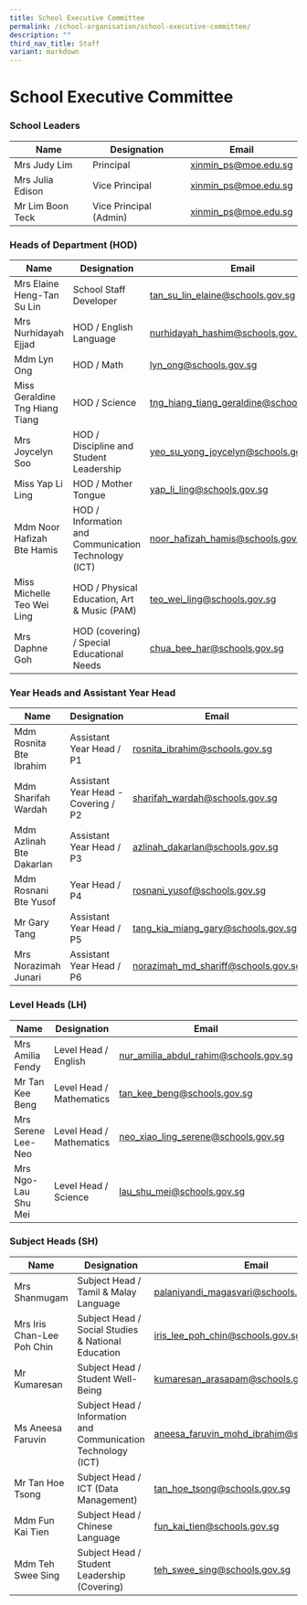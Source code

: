 ```yaml
---
title: School Executive Committee
permalink: /school-organisation/school-executive-committee/
description: ""
third_nav_title: Staff
variant: markdown
---
```

# **School Executive Committee**

### School Leaders


| Name 	| Designation 	| Email 	|
|---	|---	|---	|
| Mrs Judy Lim 	| Principal 	| [xinmin_ps@moe.edu.sg](mailto:xinmin_ps@moe.edu.sg) 	|
| Mrs Julia Edison 	| Vice Principal 	| [xinmin_ps@moe.edu.sg](mailto:xinmin_ps@moe.edu.sg) 	|
| Mr Lim Boon Teck 	| Vice Principal (Admin) 	| [xinmin_ps@moe.edu.sg](mailto:xinmin_ps@moe.edu.sg) 	|

### Heads of Department (HOD)

| Name 	| Designation 	| Email 	|
|---	|---	|---	|
| Mrs Elaine Heng-Tan Su Lin 	| School Staff Developer 	| tan_su_lin_elaine@schools.gov.sg	|
| Mrs Nurhidayah Ejjad 	| HOD / English Language 	| nurhidayah_hashim@schools.gov.sg 	|
| Mdm Lyn Ong 	| HOD / Math 	| lyn_ong@schools.gov.sg 	|
| Miss Geraldine Tng Hiang Tiang 	| HOD / Science 	| tng_hiang_tiang_geraldine@schools.gov.sg	|
| Mrs Joycelyn Soo 	| HOD / Discipline and Student Leadership 	| yeo_su_yong_joycelyn@schools.gov.sg	|
| Miss Yap Li Ling 	| HOD / Mother Tongue 	| yap_li_ling@schools.gov.sg 	|
| Mdm Noor Hafizah Bte Hamis 	| HOD / Information and Communication Technology (ICT) 	| noor_hafizah_hamis@schools.gov.sg 	|
| Miss Michelle Teo Wei Ling 	| HOD / Physical Education, Art & Music (PAM) 	| teo_wei_ling@schools.gov.sg 	
| Mrs Daphne Goh 	| HOD (covering) / Special Educational Needs 	| chua_bee_har@schools.gov.sg 


### Year Heads and Assistant Year Head


| Name 	| Designation 	| Email 	|
|---	|---	|---	|
| Mdm Rosnita Bte Ibrahim 	| Assistant Year Head / P1 	| rosnita_ibrahim@schools.gov.sg	|
| Mdm Sharifah Wardah  	| Assistant Year Head - Covering / P2	| sharifah_wardah@schools.gov.sg|
| Mdm Azlinah Bte Dakarlan 	| Assistant Year Head / P3 	| azlinah_dakarlan@schools.gov.sg	|
| Mdm Rosnani Bte Yusof  	| Year Head / P4 	| rosnani_yusof@schools.gov.sg
| Mr Gary Tang 	|  Assistant Year Head / P5	| tang_kia_miang_gary@schools.gov.sg|
| Mrs Norazimah Junari 	| Assistant Year Head  / P6 	| norazimah_md_shariff@schools.gov.sg|


### Level Heads (LH)

| Name 	| Designation 	| Email 	|
|---	|---	|---	|
|Mrs Amilia Fendy | Level Head / English | nur_amilia_abdul_rahim@schools.gov.sg |
| Mr Tan Kee Beng 	| Level Head / Mathematics 	| tan_kee_beng@schools.gov.sg |
| Mrs Serene Lee-Neo 	| Level Head / Mathematics 	| neo_xiao_ling_serene@schools.gov.sg |
| Mrs Ngo-Lau Shu Mei 	| Level Head / Science 	| lau_shu_mei@schools.gov.sg |


### Subject Heads (SH)

| Name 	| Designation 	| Email 	|
|---	|---	|---	|
| Mrs Shanmugam 	| Subject Head / Tamil & Malay Language	| palaniyandi_magasvari@schools.gov.sg |
| Mrs Iris Chan-Lee Poh Chin 	| Subject Head / Social Studies & National Education 	| iris_lee_poh_chin@schools.gov.sg	|
| Mr Kumaresan 	|  Subject Head / Student Well-Being 	| kumaresan_arasapam@schools.gov.sg	|
| Ms Aneesa Faruvin 	| Subject Head / Information and Communication Technology (ICT) 	| aneesa_faruvin_mohd_ibrahim@schools.gov.sg |
|Mr Tan Hoe Tsong | Subject Head / ICT (Data Management) | tan_hoe_tsong@schools.gov.sg |
|Mdm Fun Kai Tien | Subject Head / Chinese Language | fun_kai_tien@schools.gov.sg |
|Mdm Teh Swee Sing | Subject Head / Student Leadership (Covering)| teh_swee_sing@schools.gov.sg |